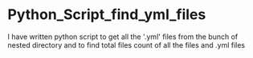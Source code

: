 # Python_Script_find_yml_files
I have written python script to get all the '.yml' files from the bunch of nested directory and to find total files count of all the files and .yml files
